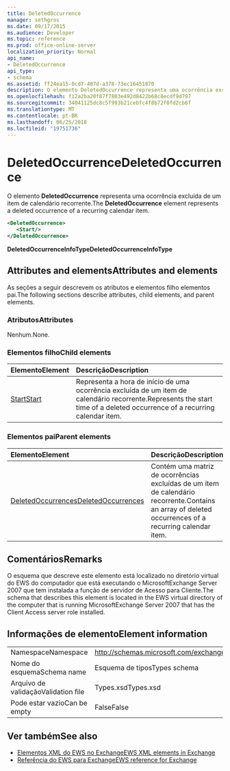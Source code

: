 ```yaml
---
title: DeletedOccurrence
manager: sethgros
ms.date: 09/17/2015
ms.audience: Developer
ms.topic: reference
ms.prod: office-online-server
localization_priority: Normal
api_name:
- DeletedOccurrence
api_type:
- schema
ms.assetid: ff24ea15-0cd7-407d-a378-73ec16451870
description: O elemento DeletedOccurrence representa uma ocorrência excluída de um item de calendário recorrente.
ms.openlocfilehash: f12a2ba20f87f7803e492d8422b68c8ecdf9d797
ms.sourcegitcommit: 34041125dc8c5f993b21cebfc4f8b72f0fd2cb6f
ms.translationtype: MT
ms.contentlocale: pt-BR
ms.lasthandoff: 06/25/2018
ms.locfileid: "19751736"
---
```

# <a name="deletedoccurrence"></a><span data-ttu-id="85a62-103">DeletedOccurrence</span><span class="sxs-lookup"><span data-stu-id="85a62-103">DeletedOccurrence</span></span>

<span data-ttu-id="85a62-104">O elemento **DeletedOccurrence** representa uma ocorrência excluída de um item de calendário recorrente.</span><span class="sxs-lookup"><span data-stu-id="85a62-104">The **DeletedOccurrence** element represents a deleted occurrence of a recurring calendar item.</span></span> 
  
```xml
<DeletedOccurrence>
   <Start/>
</DeletedOccurrence>
```

 <span data-ttu-id="85a62-105">**DeletedOccurrenceInfoType**</span><span class="sxs-lookup"><span data-stu-id="85a62-105">**DeletedOccurrenceInfoType**</span></span>
## <a name="attributes-and-elements"></a><span data-ttu-id="85a62-106">Attributes and elements</span><span class="sxs-lookup"><span data-stu-id="85a62-106">Attributes and elements</span></span>

<span data-ttu-id="85a62-107">As seções a seguir descrevem os atributos e elementos filho elementos pai.</span><span class="sxs-lookup"><span data-stu-id="85a62-107">The following sections describe attributes, child elements, and parent elements.</span></span>
  
### <a name="attributes"></a><span data-ttu-id="85a62-108">Atributos</span><span class="sxs-lookup"><span data-stu-id="85a62-108">Attributes</span></span>

<span data-ttu-id="85a62-109">Nenhum.</span><span class="sxs-lookup"><span data-stu-id="85a62-109">None.</span></span>
  
### <a name="child-elements"></a><span data-ttu-id="85a62-110">Elementos filho</span><span class="sxs-lookup"><span data-stu-id="85a62-110">Child elements</span></span>

|<span data-ttu-id="85a62-111">**Elemento**</span><span class="sxs-lookup"><span data-stu-id="85a62-111">**Element**</span></span>|<span data-ttu-id="85a62-112">**Descrição**</span><span class="sxs-lookup"><span data-stu-id="85a62-112">**Description**</span></span>|
|:-----|:-----|
|[<span data-ttu-id="85a62-113">Start</span><span class="sxs-lookup"><span data-stu-id="85a62-113">Start</span></span>](start.md) <br/> |<span data-ttu-id="85a62-114">Representa a hora de início de uma ocorrência excluída de um item de calendário recorrente.</span><span class="sxs-lookup"><span data-stu-id="85a62-114">Represents the start time of a deleted occurrence of a recurring calendar item.</span></span>  <br/> |
   
### <a name="parent-elements"></a><span data-ttu-id="85a62-115">Elementos pai</span><span class="sxs-lookup"><span data-stu-id="85a62-115">Parent elements</span></span>

|<span data-ttu-id="85a62-116">**Elemento**</span><span class="sxs-lookup"><span data-stu-id="85a62-116">**Element**</span></span>|<span data-ttu-id="85a62-117">**Descrição**</span><span class="sxs-lookup"><span data-stu-id="85a62-117">**Description**</span></span>|
|:-----|:-----|
|[<span data-ttu-id="85a62-118">DeletedOccurrences</span><span class="sxs-lookup"><span data-stu-id="85a62-118">DeletedOccurrences</span></span>](deletedoccurrences.md) <br/> |<span data-ttu-id="85a62-119">Contém uma matriz de ocorrências excluídas de um item de calendário recorrente.</span><span class="sxs-lookup"><span data-stu-id="85a62-119">Contains an array of deleted occurrences of a recurring calendar item.</span></span>  <br/> |
   
## <a name="remarks"></a><span data-ttu-id="85a62-120">Comentários</span><span class="sxs-lookup"><span data-stu-id="85a62-120">Remarks</span></span>

<span data-ttu-id="85a62-121">O esquema que descreve este elemento está localizado no diretório virtual do EWS do computador que está executando o MicrosoftExchange Server 2007 que tem instalada a função de servidor de Acesso para Cliente.</span><span class="sxs-lookup"><span data-stu-id="85a62-121">The schema that describes this element is located in the EWS virtual directory of the computer that is running MicrosoftExchange Server 2007 that has the Client Access server role installed.</span></span>
  
## <a name="element-information"></a><span data-ttu-id="85a62-122">Informações de elemento</span><span class="sxs-lookup"><span data-stu-id="85a62-122">Element information</span></span>

|||
|:-----|:-----|
|<span data-ttu-id="85a62-123">Namespace</span><span class="sxs-lookup"><span data-stu-id="85a62-123">Namespace</span></span>  <br/> |http://schemas.microsoft.com/exchange/services/2006/types  <br/> |
|<span data-ttu-id="85a62-124">Nome do esquema</span><span class="sxs-lookup"><span data-stu-id="85a62-124">Schema name</span></span>  <br/> |<span data-ttu-id="85a62-125">Esquema de tipos</span><span class="sxs-lookup"><span data-stu-id="85a62-125">Types schema</span></span>  <br/> |
|<span data-ttu-id="85a62-126">Arquivo de validação</span><span class="sxs-lookup"><span data-stu-id="85a62-126">Validation file</span></span>  <br/> |<span data-ttu-id="85a62-127">Types.xsd</span><span class="sxs-lookup"><span data-stu-id="85a62-127">Types.xsd</span></span>  <br/> |
|<span data-ttu-id="85a62-128">Pode estar vazio</span><span class="sxs-lookup"><span data-stu-id="85a62-128">Can be empty</span></span>  <br/> |<span data-ttu-id="85a62-129">False</span><span class="sxs-lookup"><span data-stu-id="85a62-129">False</span></span>  <br/> |
   
## <a name="see-also"></a><span data-ttu-id="85a62-130">Ver também</span><span class="sxs-lookup"><span data-stu-id="85a62-130">See also</span></span>

- [<span data-ttu-id="85a62-131">Elementos XML do EWS no Exchange</span><span class="sxs-lookup"><span data-stu-id="85a62-131">EWS XML elements in Exchange</span></span>](ews-xml-elements-in-exchange.md)  
- [<span data-ttu-id="85a62-132">Referência do EWS para Exchange</span><span class="sxs-lookup"><span data-stu-id="85a62-132">EWS reference for Exchange</span></span>](ews-reference-for-exchange.md)

